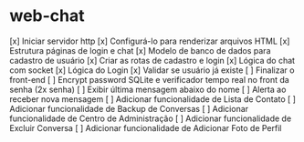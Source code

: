 # web-chat

[x] Iniciar servidor http
[x] Configurá-lo para renderizar arquivos HTML
[x] Estrutura páginas de login e chat
[x] Modelo de banco de dados para cadastro de usuário
[x] Criar as rotas de cadastro e login
[x] Lógica do chat com socket
[x] Lógica do Login
[x] Validar se usuário já existe
[ ] Finalizar o front-end
[ ] Encrypt password SQLite e verificador tempo real no front da senha (2x senha)
[ ] Exibir última mensagem abaixo do nome
[ ] Alerta ao receber nova mensagem
[ ] Adicionar funcionalidade de Lista de Contato
[ ] Adicionar funcionalidade de Backup de Conversas
[ ] Adicionar funcionalidade de Centro de Administração
[ ] Adicionar funcionalidade de Excluir Conversa
[ ] Adicionar funcionalidade de Adicionar Foto de Perfil